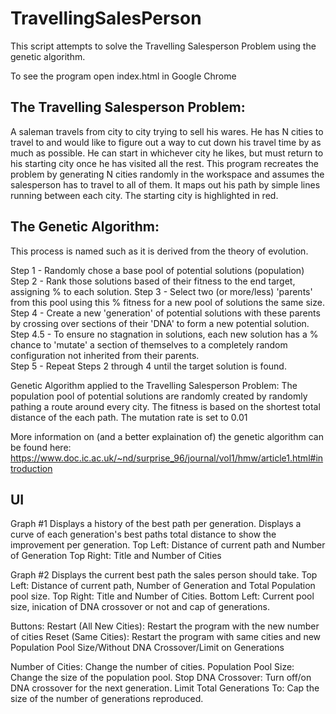 # TravellingSalesPerson

This script attempts to solve the Travelling Salesperson Problem using the genetic algorithm.

To see the program open index.html in Google Chrome

## The Travelling Salesperson Problem:
A saleman travels from city to city trying to sell his wares. He has N cities to travel to 
and would like to figure out a way to cut down his travel time by as much as possible. He can
start in whichever city he likes, but must return to his starting city once he has visited all
the rest.
This program recreates the problem by generating N cities randomly in the workspace and assumes
the salesperson has to travel to all of them. It maps out his path by simple lines running between
each city. The starting city is highlighted in red.

## The Genetic Algorithm:
This process is named such as it is derived from the theory of evolution. 

Step 1   - Randomly chose a base pool of potential solutions (population)
Step 2   - Rank those solutions based of their fitness to the end target, assigning
	   % to each solution.
Step 3   - Select two (or more/less) 'parents' from this pool using this % fitness for a new 
	   pool of solutions the same size.
Step 4   - Create a new 'generation' of potential solutions with these parents by crossing over
	   sections of their 'DNA' to form a new potential solution.
Step 4.5 - To ensure no stagnation in solutions, each new solution has a % chance to 'mutate'
	   a section of themselves to a completely random configuration not inherited from their
	   parents.  
Step 5   - Repeat Steps 2 through 4 until the target solution is found.

Genetic Algorithm applied to the Travelling Salesperson Problem:
The population pool of potential solutions are randomly created by randomly pathing a route around 
every city. 
The fitness is based on the shortest total distance of the each path.
The mutation rate is set to 0.01

More information on (and a better explaination of) the genetic algorithm can be found here:
https://www.doc.ic.ac.uk/~nd/surprise_96/journal/vol1/hmw/article1.html#introduction

## UI
Graph #1
Displays a history of the best path per generation.
Displays a curve of each generation's best paths total distance 
to show the improvement per generation.
Top Left: Distance of current path and Number of Generation
Top Right: Title and Number of Cities

Graph #2
Displays the current best path the sales person should take.
Top Left: Distance of current path, Number of Generation and Total Population pool size.
Top Right: Title and Number of Cities.
Bottom Left: Current pool size, inication of DNA crossover or not and cap of generations.

Buttons:
Restart (All New Cities): Restart the program with the new number of cities
Reset (Same Cities): Restart the program with same cities and new Population Pool Size/Without DNA Crossover/Limit on Generations

Number of Cities: Change the number of cities.
Population Pool Size: Change the size of the population pool.
Stop DNA Crossover: Turn off/on DNA crossover for the next generation.
Limit Total Generations To: Cap the size of the number of generations reproduced.
